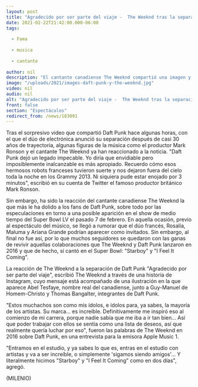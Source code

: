 ```yaml
---
layout: post
title: "Agradecido por ser parte del viaje -  The Weeknd tras la separación de Daft Punk"
date: 2021-02-22T21:42:00.000-06:00
tags:
  
  - Fama
  
  - musica
  
  - cantante
  
author: nil
description: "El cantante canadiense The Weeknd compartió una imagen y un breve mensaje con el reaccionó a la disolución del dúo francés Daft Punk. "
image: "/uploads/2021/images-daft-punk-y-the-weeknd.jpg"
video: nil
audio: nil
alt: "Agradecido por ser parte del viaje -  The Weeknd tras la separación de Daft Punk"
front: false
section: "Espectáculos"
redirect_from: /news/183091
---
```


Tras el sorpresivo video que compartió Daft Punk hace algunas horas, con el que el dúo de electrónica anunció su separación después de casi 30 años de trayectoria, algunas figuras de la música como el productor Mark Ronson y el cantante The Weeknd ya han reaccionado a la noticia. "Daft Punk dejó un legado impecable. Yo diría que envidiable pero imposiblemente inalcanzable es más apropiado. Recuerdo cómo esos hermosos robots franceses tuvieron suerte y nos dejaron fuera del cielo toda la noche en los Grammy 2013. Ni siquiera pude estar enojado por 3 minutos", escribió en su cuenta de Twitter el famoso productor británico Mark Ronson. 

Sin embargo, ha sido la reacción del cantante canadiense The Weeknd la que más le ha dolido a los fans de Daft Punk, sobre todo por las especulaciones en torno a una posible aparición en el show de medio tiempo del Super Bowl LV el pasado 7 de febrero. En aquella ocasión, previo al espectáculo del músico, se llegó a rumorar que el dúo francés, Rosalía, Maluma y Ariana Grande podrían aparecer como invitados. Sin embargo, al final no fue así, por lo que muchos seguidores se quedaron con las ganas de revivir aquellas colaboraciones que The Weeknd y Daft Punk lanzaron en 2016 y que de hecho, sí cantó en el Super Bowl: "Starboy" y "I Feel It Coming".

La reacción de The Weeknd a la separación de Daft Punk "Agradecido por ser parte del viaje", escribió The Weeknd a través de una historia de Instagram, cuyo mensaje está acompañado de una ilustración en la que aparece Abel Tesfaye, nombre real del canadiense, junto a Guy-Manuel de Homem-Christo y Thomas Bangalter, integrantes de Daft Punk. 

"Estos muchachos son como mis ídolos, e ídolos para, ya sabes, la mayoría de los artistas. Su marca... es increíble. Definitivamente me inspiró eso al comienzo de mi carrera, porque nadie sabía que me iba a ir tan bien... Así que poder trabajar con ellos se sentía como una lista de deseos, así que realmente quería luchar por eso", fueron las palabras de The Weeknd en 2016 sobre Daft Punk, en una entrevista para la emisora Apple Music 1. 

"Entramos en el estudio, y ya sabes lo que es, entras en el estudio con artistas y va a ser increíble, o simplemente 'sigamos siendo amigos'... Y literalmente hicimos "Starboy" y "I Feel It Coming" como en dos días", agregó. 

(MILENIO)